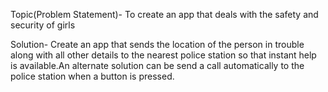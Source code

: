 Topic(Problem Statement)- To create an app that deals with the safety and security of girls

Solution- Create an app that sends the location of the person in trouble along with all other details to the nearest police station so that instant help is available.An alternate solution can be send a call automatically to the police station when a button is pressed.
